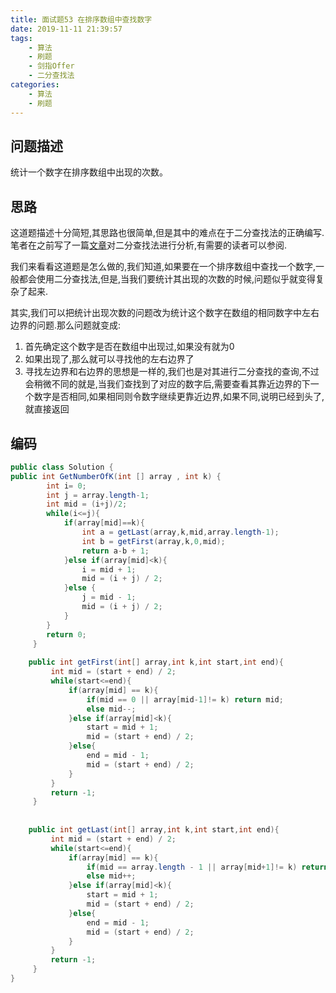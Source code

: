 ```yaml
---
title: 面试题53 在排序数组中查找数字
date: 2019-11-11 21:39:57
tags:
	- 算法
	- 刷题
	- 剑指Offer
    - 二分查找法
categories:
	- 算法
	- 刷题
---
```


## 问题描述

 统计一个数字在排序数组中出现的次数。 

<!--more-->

## 思路

这道题描述十分简短,其思路也很简单,但是其中的难点在于二分查找法的正确编写.笔者在之前写了一篇[文章](https://boyn.top/2019/11/09/%E7%AE%97%E6%B3%95%E4%B8%8E%E6%95%B0%E6%8D%AE%E7%BB%93%E6%9E%84/%E6%B7%B1%E5%85%A5%E7%90%86%E8%A7%A3%E4%BA%8C%E5%88%86%E6%9F%A5%E6%89%BE%E6%B3%95/)对二分查找法进行分析,有需要的读者可以参阅.

我们来看看这道题是怎么做的,我们知道,如果要在一个排序数组中查找一个数字,一般都会使用二分查找法,但是,当我们要统计其出现的次数的时候,问题似乎就变得复杂了起来.

其实,我们可以把统计出现次数的问题改为统计这个数字在数组的相同数字中左右边界的问题.那么问题就变成:

1. 首先确定这个数字是否在数组中出现过,如果没有就为0
2. 如果出现了,那么就可以寻找他的左右边界了
3. 寻找左边界和右边界的思想是一样的,我们也是对其进行二分查找的查询,不过会稍微不同的就是,当我们查找到了对应的数字后,需要查看其靠近边界的下一个数字是否相同,如果相同则令数字继续更靠近边界,如果不同,说明已经到头了,就直接返回

## 编码

```java
public class Solution {
public int GetNumberOfK(int [] array , int k) {
        int i= 0;
        int j = array.length-1;
        int mid = (i+j)/2;
        while(i<=j){
            if(array[mid]==k){
                int a = getLast(array,k,mid,array.length-1);
                int b = getFirst(array,k,0,mid);
                return a-b + 1;
            }else if(array[mid]<k){
                i = mid + 1;
                mid = (i + j) / 2;
            }else {
                j = mid - 1;
                mid = (i + j) / 2;
            }
        }
        return 0;
     }
     
    public int getFirst(int[] array,int k,int start,int end){
         int mid = (start + end) / 2;
         while(start<=end){
             if(array[mid] == k){
                 if(mid == 0 || array[mid-1]!= k) return mid;
                 else mid--;
             }else if(array[mid]<k){
                 start = mid + 1;
                 mid = (start + end) / 2;
             }else{
                 end = mid - 1;
                 mid = (start + end) / 2;
             }
         }
         return -1;
     }
     
     
    public int getLast(int[] array,int k,int start,int end){
         int mid = (start + end) / 2;
         while(start<=end){
             if(array[mid] == k){
                 if(mid == array.length - 1 || array[mid+1]!= k) return mid;
                 else mid++;
             }else if(array[mid]<k){
                 start = mid + 1;
                 mid = (start + end) / 2;
             }else{
                 end = mid - 1;
                 mid = (start + end) / 2;
             }
         }
         return -1;
     }
}
```

